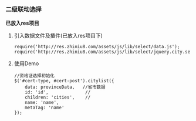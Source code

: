### 二级联动选择

__已放入res项目__

1. 引入数据文件及插件(已放入res项目下)
    ```
    require('http://res.zhiniu8.com/assets/js/lib/select/data.js');
    require('http://res.zhiniu8.com/assets/js/lib/select/jquery.city.select.js');
    ```

1. 使用Demo
    ```
    //资格证选择初始化
    $('#cert-type, #cert-post').citylist({
        data: provinceData,   //省市数据
        id: 'id',              //
        children: 'cities',    //
        name: 'name',
        metaTag: 'name'
    });
    ```